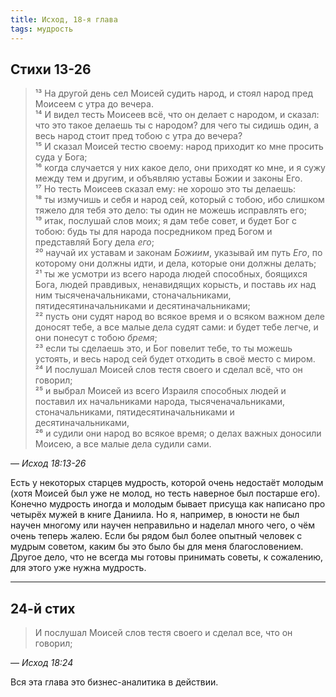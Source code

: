 ```yaml
---
title: Исход, 18-я глава
tags: мудрость
---
```


## Стихи 13-26

> ¹³ На другой день сел Моисей судить народ, и стоял народ пред Моисеем с утра до вечера.  
> ¹⁴ И видел тесть Моисеев всё, что он делает с народом, и сказал: что это такое делаешь ты с народом? для чего ты сидишь один,
> а весь народ стоит пред тобою с утра до вечера?  
> ¹⁵ И сказал Моисей тестю своему: народ приходит ко мне просить суда у Бога;  
> ¹⁶ когда случается у них какое дело, они приходят ко мне, и я сужу между тем и другим, и объявляю уставы Божии и законы Его.  
> ¹⁷ Но тесть Моисеев сказал ему: не хорошо это ты делаешь:  
> ¹⁸ ты измучишь и себя и народ сей, который с тобою, ибо слишком тяжело для тебя это дело: ты один не можешь исправлять его;  
> ¹⁹ итак, послушай слов моих; я дам тебе совет, и будет Бог с тобою: будь ты для народа посредником пред Богом и представляй Богу дела _его_;  
> ²⁰ научай их уставам и законам _Божиим_, указывай им путь _Его_, по которому они должны идти, и дела, которые они должны делать;  
> ²¹ ты же усмотри из всего народа людей способных, боящихся Бога, людей правдивых, ненавидящих корысть, и поставь _их_ над ним
> тысяченачальниками, стоначальниками, пятидесятиначальниками и десятиначальниками;  
> ²² пусть они судят народ во всякое время и о всяком важном деле доносят тебе, а все малые дела судят сами: и будет тебе легче, и они
> понесут с тобою _бремя_;  
> ²³ если ты сделаешь это, и Бог повелит тебе, то ты можешь устоять, и весь народ сей будет отходить в своё место с миром.  
> ²⁴ И послушал Моисей слов тестя своего и сделал всё, что он говорил;  
> ²⁵ и выбрал Моисей из всего Израиля способных людей и поставил их начальниками народа, тысяченачальниками, стоначальниками,
> пятидесятиначальниками и десятиначальниками,  
> ²⁶ и судили они народ во всякое время; о делах важных доносили Моисею, а все малые дела судили сами.

— <cite>Исход&nbsp;18:13-26</cite>

Есть у некоторых старцев мудрость, которой очень недостаёт молодым (хотя Моисей был уже не молод, но тесть наверное был постарше его).
Конечно мудрость иногда и молодым бывает присуща как написано про четырёх мужей в книге Даниила. Но я, например, в юности не был научен
многому или научен неправильно и наделал много чего, о чём очень теперь жалею. Если бы рядом был более опытный человек с мудрым советом,
каким бы это было бы для меня благословением. Другое дело, что не всегда мы готовы принимать советы, к сожалению, для этого уже нужна
мудрость.

***

## 24-й стих

> И послушал Моисей слов тестя своего и сделал все, что он говорил;

— <cite>Исход&nbsp;18:24</cite>

Вся эта глава это бизнес-аналитика в действии.
